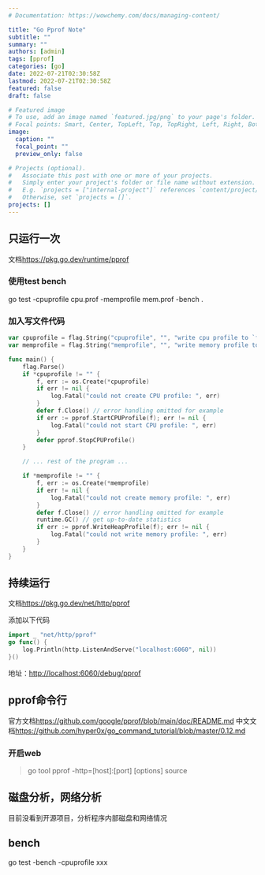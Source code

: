 ```yaml
---
# Documentation: https://wowchemy.com/docs/managing-content/

title: "Go Pprof Note"
subtitle: ""
summary: ""
authors: [admin]
tags: [pprof]
categories: [go]
date: 2022-07-21T02:30:58Z
lastmod: 2022-07-21T02:30:58Z
featured: false
draft: false

# Featured image
# To use, add an image named `featured.jpg/png` to your page's folder.
# Focal points: Smart, Center, TopLeft, Top, TopRight, Left, Right, BottomLeft, Bottom, BottomRight.
image:
  caption: ""
  focal_point: ""
  preview_only: false

# Projects (optional).
#   Associate this post with one or more of your projects.
#   Simply enter your project's folder or file name without extension.
#   E.g. `projects = ["internal-project"]` references `content/project/deep-learning/index.md`.
#   Otherwise, set `projects = []`.
projects: []
---
```

## 只运行一次

文档<https://pkg.go.dev/runtime/pprof>

### 使用test bench

go test -cpuprofile cpu.prof -memprofile mem.prof -bench .

### 加入写文件代码

```go
var cpuprofile = flag.String("cpuprofile", "", "write cpu profile to `file`")
var memprofile = flag.String("memprofile", "", "write memory profile to `file`")

func main() {
    flag.Parse()
    if *cpuprofile != "" {
        f, err := os.Create(*cpuprofile)
        if err != nil {
            log.Fatal("could not create CPU profile: ", err)
        }
        defer f.Close() // error handling omitted for example
        if err := pprof.StartCPUProfile(f); err != nil {
            log.Fatal("could not start CPU profile: ", err)
        }
        defer pprof.StopCPUProfile()
    }

    // ... rest of the program ...

    if *memprofile != "" {
        f, err := os.Create(*memprofile)
        if err != nil {
            log.Fatal("could not create memory profile: ", err)
        }
        defer f.Close() // error handling omitted for example
        runtime.GC() // get up-to-date statistics
        if err := pprof.WriteHeapProfile(f); err != nil {
            log.Fatal("could not write memory profile: ", err)
        }
    }
}
```

## 持续运行

文档<https://pkg.go.dev/net/http/pprof>

添加以下代码

```go
import _ "net/http/pprof"
go func() {
	log.Println(http.ListenAndServe("localhost:6060", nil))
}()
```

地址：<http://localhost:6060/debug/pprof>

## pprof命令行

官方文档<https://github.com/google/pprof/blob/main/doc/README.md>
中文文档<https://github.com/hyper0x/go_command_tutorial/blob/master/0.12.md>

### 开启web

> go tool pprof -http=[host]:[port] [options] source

## 磁盘分析，网络分析

目前没看到开源项目，分析程序内部磁盘和网络情况

## bench

go test -bench -cpuprofile xxx
